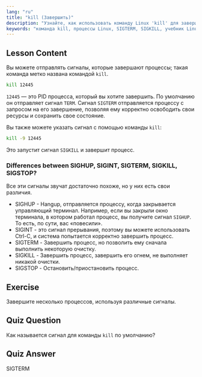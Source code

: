 ```yaml
---
lang: "ru"
title: "kill (Завершить)"
description: "Узнайте, как использовать команду Linux 'kill' для завершения процессов. Разберитесь с SIGTERM, SIGKILL и другими сигналами для управления процессами. Начните обучение прямо сейчас!"
keywords: "команда kill, процессы Linux, SIGTERM, SIGKILL, учебник Linux, для начинающих, управление процессами, руководство Linux"
---
```


## Lesson Content

Вы можете отправлять сигналы, которые завершают процессы; такая команда метко названа командой `kill`.

```bash
kill 12445
```

`12445` — это PID процесса, который вы хотите завершить. По умолчанию он отправляет сигнал `TERM`. Сигнал `SIGTERM` отправляется процессу с запросом на его завершение, позволяя ему корректно освободить свои ресурсы и сохранить свое состояние.

Вы также можете указать сигнал с помощью команды `kill`:

```bash
kill -9 12445
```

Это запустит сигнал `SIGKILL` и завершит процесс.

### Differences between SIGHUP, SIGINT, SIGTERM, SIGKILL, SIGSTOP?

Все эти сигналы звучат достаточно похоже, но у них есть свои различия.

- SIGHUP - Hangup, отправляется процессу, когда закрывается управляющий терминал. Например, если вы закрыли окно терминала, в котором работал процесс, вы получите сигнал `SIGHUP`. То есть, по сути, вас «повесили».
- SIGINT - это сигнал прерывания, поэтому вы можете использовать Ctrl-C, и система попытается корректно завершить процесс.
- SIGTERM - Завершить процесс, но позволить ему сначала выполнить некоторую очистку.
- SIGKILL - Завершить процесс, завершить его огнем, не выполняет никакой очистки.
- SIGSTOP - Остановить/приостановить процесс.

## Exercise

Завершите несколько процессов, используя различные сигналы.

## Quiz Question

Как называется сигнал для команды `kill` по умолчанию?

## Quiz Answer

SIGTERM
